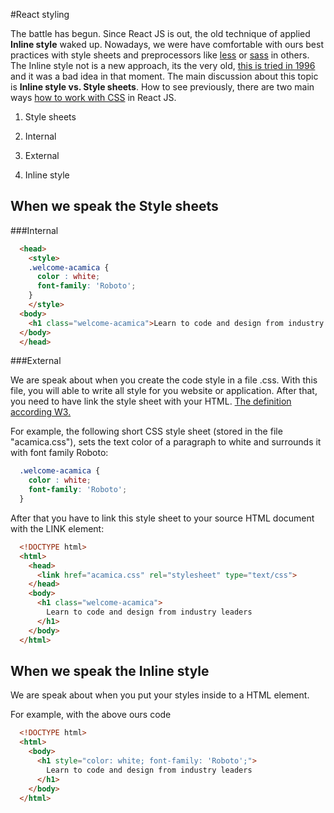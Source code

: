 #React styling

The battle has begun. Since React JS is out, the old technique of applied **Inline style** waked up.
Nowadays, we were have comfortable with ours best practices with style sheets and preprocessors like [less](http://lesscss.org/) or [sass](http://sass-lang.com/) in others.
The Inline style not is a new approach, its the very old, [this is tried in 1996](https://en.wikipedia.org/wiki/JavaScript_Style_Sheets) and it was a bad idea in that moment. The main discussion about this topic is **Inline style vs. Style sheets**.
How to see previously, there are two main ways [how to work with CSS](http://www.w3schools.com/css/css_howto.asp) in React JS.

1. Style sheets
  1. Internal
  2. External

2. Inline style  

## When we speak the Style sheets

###Internal

```html
  <head>
    <style>
    .welcome-acamica {
      color : white;
      font-family: 'Roboto';
    }
    </style>
  <body>
    <h1 class="welcome-acamica">Learn to code and design from industry leaders</h1>
  </body>
  </head>
```

###External

We are speak about when you create the code style in a file .css. With this file, you will able to write all style for you website or application. After that, you need to have link the style sheet with your HTML. [The definition according W3.](https://www.w3.org/TR/html401/present/styles.html)


For example, the following short CSS style sheet (stored in the file "acamica.css"), sets the text color of a paragraph to white and surrounds it with font family Roboto:

```css
  .welcome-acamica {
    color : white;
    font-family: 'Roboto';
  }
```

After that you have to link this style sheet to your source HTML document with the LINK element:

```html
  <!DOCTYPE html>
  <html>
    <head>
      <link href="acamica.css" rel="stylesheet" type="text/css">
    </head>
    <body>
      <h1 class="welcome-acamica">
        Learn to code and design from industry leaders
      </h1>
    </body>
  </html>
```

## When we speak the Inline style

We are speak about when you put your styles inside to a HTML element.

For example, with the above ours code

```html
  <!DOCTYPE html>
  <html>
    <body>
      <h1 style="color: white; font-family: 'Roboto';">
        Learn to code and design from industry leaders
      </h1>
    </body>
  </html>
```
